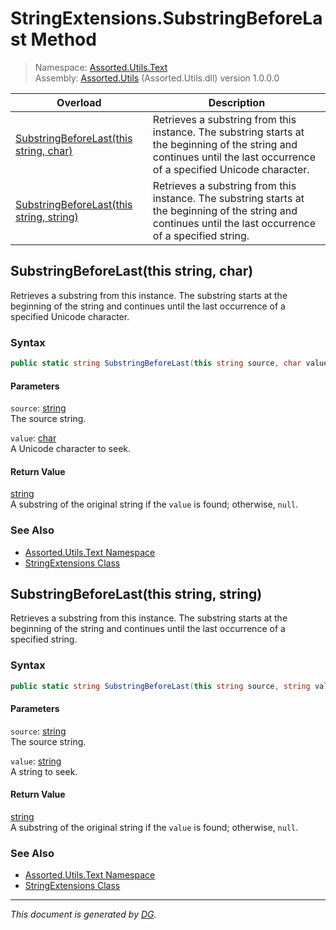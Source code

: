 ﻿# StringExtensions.SubstringBeforeLast Method

> Namespace: [Assorted.Utils.Text](_toc.Assorted.Utils.md#Assorted.Utils.Text%20Namespace)\
> Assembly: [Assorted.Utils](_toc.Assorted.Utils.md) (Assorted.Utils.dll) version 1.0.0.0

Overload | Description
--- | ---
[SubstringBeforeLast(this string, char)](Assorted.Utils.Text.StringExtensions.SubstringBeforeLast.md#SubstringBeforeLast%28this%20string%2C%20char%29) | Retrieves a substring from this instance. The substring starts at the beginning of the string and continues until the last occurrence of a specified Unicode character.
[SubstringBeforeLast(this string, string)](Assorted.Utils.Text.StringExtensions.SubstringBeforeLast.md#SubstringBeforeLast%28this%20string%2C%20string%29) | Retrieves a substring from this instance. The substring starts at the beginning of the string and continues until the last occurrence of a specified string.

## SubstringBeforeLast(this string, char)

Retrieves a substring from this instance. The substring starts at the beginning of the string and continues until the last occurrence of a specified Unicode character.

### Syntax

```csharp
public static string SubstringBeforeLast(this string source, char value)
```

#### Parameters

`source`: [string](https://docs.microsoft.com/en-us/dotnet/api/system.string)\
The source string.

`value`: [char](https://docs.microsoft.com/en-us/dotnet/api/system.char)\
A Unicode character to seek.

#### Return Value

[string](https://docs.microsoft.com/en-us/dotnet/api/system.string)\
A substring of the original string if the `value` is found; otherwise, `null`.

### See Also

- [Assorted.Utils.Text Namespace](_toc.Assorted.Utils.md#Assorted.Utils.Text%20Namespace)
- [StringExtensions Class](Assorted.Utils.Text.StringExtensions.md)

## SubstringBeforeLast(this string, string)

Retrieves a substring from this instance. The substring starts at the beginning of the string and continues until the last occurrence of a specified string.

### Syntax

```csharp
public static string SubstringBeforeLast(this string source, string value)
```

#### Parameters

`source`: [string](https://docs.microsoft.com/en-us/dotnet/api/system.string)\
The source string.

`value`: [string](https://docs.microsoft.com/en-us/dotnet/api/system.string)\
A string to seek.

#### Return Value

[string](https://docs.microsoft.com/en-us/dotnet/api/system.string)\
A substring of the original string if the `value` is found; otherwise, `null`.

### See Also

- [Assorted.Utils.Text Namespace](_toc.Assorted.Utils.md#Assorted.Utils.Text%20Namespace)
- [StringExtensions Class](Assorted.Utils.Text.StringExtensions.md)

---

_This document is generated by [DG](https://github.com/Khojasteh/dg)._
